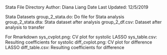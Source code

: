 Stata File Directory
Author: Diana Liang
Date Last Updated: 12/5/2019

Stata Datasets
   group_2_stata.do: Do file for Stata analysis
   group_2_stata.dta: Stata dataset after analysis
   group_2_df.csv: Dataset after analysis to transfer

For Rmarkdown
   sys_cvplot.png: CV plot for systolic LASSO
   sys_table.csv: Resulting coefficients for systolic
   diff_cvplot.png: CV plot for difference LASSO
   diff_table.csv: Resulting coefficients for difference
